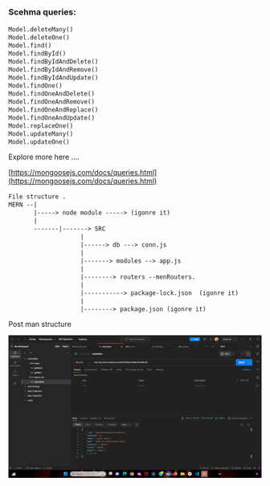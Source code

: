 
### Scehma queries:

```
Model.deleteMany()
Model.deleteOne()
Model.find()
Model.findById()
Model.findByIdAndDelete()
Model.findByIdAndRemove()
Model.findByIdAndUpdate()
Model.findOne()
Model.findOneAndDelete()
Model.findOneAndRemove()
Model.findOneAndReplace()
Model.findOneAndUpdate()
Model.replaceOne()
Model.updateMany()
Model.updateOne()
```
Explore more here ....

[https://mongoosejs.com/docs/queries.html](https://mongoosejs.com/docs/queries.html)


```
File structure .
MERN --|
       |-----> node module -----> (igonre it)
       |
       -------|-------> SRC
                    |
                    |------> db ---> conn.js
                    |
                    |-------> modules --> app.js
                    |
                    |--------> routers --menRouters.
                    |
                    |-----------> package-lock.json  (igonre it)
                    |
                    |--------> package.json (igonre it)

```

 Post man structure 

![](Screenshot%202023-09-13%20141158.png)




